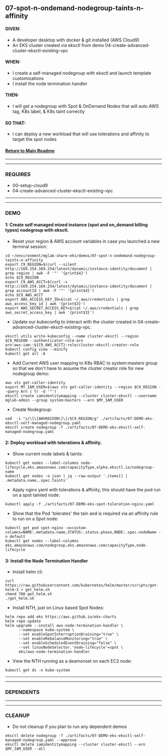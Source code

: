 ## 07-spot-n-ondemand-nodegroup-taints-n-affinity
#### GIVEN:
  - A developer desktop with docker & git installed (AWS Cloud9)
  - An EKS cluster created via eksctl from demo 04-create-advanced-cluster-eksctl-existing-vpc

#### WHEN:
  - I create a self-managed nodegroup with eksctl and launch template customizations
  - I install the node termination handler

#### THEN:
  - I will get a nodegroup with Spot & OnDemand Nodes that will auto AWS tag, K8s label, & K8s taint correctly

#### SO THAT:
  - I can deploy a new workload that will use tolerations and affinity to target the spot nodes

#### [Return to Main Readme](https://github.com/virtmerlin/mglab-share-eks#demos)

---------------------------------------------------------------
---------------------------------------------------------------
### REQUIRES
- 00-setup-cloud9
- 04-create-advanced-cluster-eksctl-existing-vpc

---------------------------------------------------------------
---------------------------------------------------------------
### DEMO

#### 1: Create self managed mixed instance (spot and on_demand billing types) nodegroup with eksctl.
- Reset your region & AWS account variables in case you launched a new terminal session:
```
cd ~/environment/mglab-share-eks/demos/07-spot-n-ondemand-nodegroup-taints-n-affinity
export C9_REGION=$(curl --silent http://169.254.169.254/latest/dynamic/instance-identity/document |  grep region | awk -F '"' '{print$4}')
echo $C9_REGION
export C9_AWS_ACCT=$(curl -s http://169.254.169.254/latest/dynamic/instance-identity/document | grep accountId | awk -F '"' '{print$4}')
echo $C9_AWS_ACCT
export AWS_ACCESS_KEY_ID=$(cat ~/.aws/credentials | grep aws_access_key_id | awk '{print$3}')
export AWS_SECRET_ACCESS_KEY=$(cat ~/.aws/credentials | grep aws_secret_access_key | awk '{print$3}')
```
- Update our kubeconfig to interact with the cluster created in 04-create-advanced-cluster-eksctl-existing-vpc.
```
eksctl utils write-kubeconfig --name cluster-eksctl --region $C9_REGION --authenticator-role-arn arn:aws:iam::${C9_AWS_ACCT}:role/cluster-eksctl-creator-role
kubectl config view --minify
kubectl get all -A
```
- Add Current AWS user mapping to K8s RBAC to system:masters group so that we don't have to assume the cluster creator role for new nodegroup demo:
```
aws sts get-caller-identity
export MY_IAM_USER=$(aws sts get-caller-identity --region $C9_REGION --query Arn | tr -d '"')
eksctl create iamidentitymapping --cluster cluster-eksctl --username mglab-admin --group system:masters --arn $MY_IAM_USER
```
- Create Nodegroup:
```
sed  -i "s/\[\[AWSREGION\]\]/$C9_REGION/g" ./artifacts/07-DEMO-eks-eksctl-self-managed-nodegroup.yaml
eksctl create nodegroup -f ./artifacts/07-DEMO-eks-eksctl-self-managed-nodegroup.yaml
```

#### 2: Deploy workload with tolerations & affinity.
- Show current node labels & taints:
```
kubectl get nodes --label-columns node-lifecycle,eks.amazonaws.com/capacityType,alpha.eksctl.io/nodegroup-name
kubectl get nodes -o json | jq --raw-output '.items[] | .metadata.name,.spec.taints'
```
- Apply nginx yaml with tolerations & affinity, this should have the pod run on a spot tainted node:
```
kubectl apply -f ./artifacts/07-DEMO-eks-spot-toleration-nginx.yaml
```
- Show that the Pod 'tolerates' the tain and is required via an affinity rule to run on a Spot node:
```
kubectl get pod spot-nginx -o=custom-columns=NAME:.metadata.name,STATUS:.status.phase,NODE:.spec.nodeName -n default
kubectl get nodes --label-columns eks.amazonaws.com/nodegroup,eks.amazonaws.com/capacityType,node-lifecycle
```

#### 3: Install the Node Termination Handler
- Install helm cli:
```
curl https://raw.githubusercontent.com/kubernetes/helm/master/scripts/get-helm-3 > get_helm.sh
chmod 700 get_helm.sh
./get_helm.sh
```
- Install NTH, just on Linux based Spot Nodes:
```
helm repo add eks https://aws.github.io/eks-charts
helm repo update
helm upgrade --install aws-node-termination-handler \
      --namespace kube-system \
      --set enableSpotInterruptionDraining="true" \
      --set enableRebalanceMonitoring="true" \
      --set enableScheduledEventDraining="false" \
      --set linuxNodeSelector.'node-lifecycle'=spot \
      eks/aws-node-termination-handler
```
- View the NTH running as a deamonset on each EC2 node:
```
kubectl get ds -n kube-system
```
---------------------------------------------------------------
---------------------------------------------------------------
### DEPENDENTS

---------------------------------------------------------------
---------------------------------------------------------------
### CLEANUP
- Do not cleanup if you plan to run any dependent demos
```
eksctl delete nodegroup -f ./artifacts/07-DEMO-eks-eksctl-self-managed-nodegroup.yaml --approve
eksctl delete iamidentitymapping --cluster cluster-eksctl --arn $MY_IAM_USER --all
```
